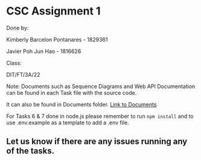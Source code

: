 # CSC Assignment 1
Done by:

Kimberly Barcelon Pontanares - 1829361

Javier Poh Jun Hao - 1816626

Class:

DIT/FT/3A/22

Note: Documents such as Sequence Diagrams and Web API Documentation can be found in each Task file with the source code. 

It can also be found in Documents folder. [Link to Documents](https://github.com/kimberlybp/CSC_Assignment_1/tree/master/Documents)

For Tasks 6 & 7 done in node.js please remember to run 
`npm install` and to use .env.example as a template to add a .env file.

## Let us know if there are any issues running any of the tasks.
